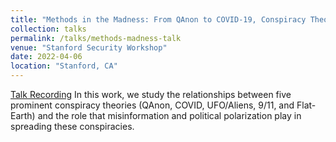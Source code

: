 ```yaml
---
title: "Methods in the Madness: From QAnon to COVID-19, Conspiracy Theories’ Relationship with Misinformation Outlets, the News Media, and the Wider Internet"
collection: talks
permalink: /talks/methods-madness-talk
venue: "Stanford Security Workshop"
date: 2022-04-06
location: "Stanford, CA"
---
```

[Talk Recording](https://www.youtube.com/watch?v=LWl5PYrDra8&list=PLqYw1C4YGfr3uC5jPER2dXiYEF2P_dG-5&index=11)
In this work, we study the relationships between five prominent conspiracy theories (QAnon, COVID, UFO/Aliens, 9/11, and Flat-Earth) and the role that misinformation and political polarization play in spreading these conspiracies.
